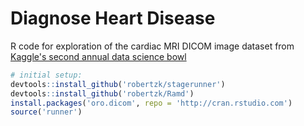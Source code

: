 
# Diagnose Heart Disease
R code for exploration of the cardiac MRI DICOM image dataset from [Kaggle's second annual data science bowl](https://www.kaggle.com/c/second-annual-data-science-bowl)

```R
# initial setup:
devtools::install_github('robertzk/stagerunner')
devtools::install_github('robertzk/Ramd')
install.packages('oro.dicom', repo = 'http://cran.rstudio.com')
source('runner')
```
